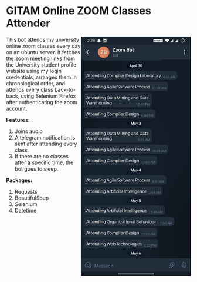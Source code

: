 # GITAM Online ZOOM Classes Attender

<img src="screenshot.jpeg" align="right" width=300/>

This bot attends my university online zoom classes every day on an ubuntu server. It fetches the zoom meeting links from the University student profile website using my login credentials, arranges them in chronological order, and attends every class back-to-back, using Selenium Firefox after authenticating the zoom account.

<b>Features:</b>
1. Joins audio
2. A telegram notification is sent after attending every class.
3. If there are no classes after a specific time, the bot goes to sleep.

<b>Packages:</b>
1. Requests
2. BeautifulSoup
3. Selenium
4. Datetime

